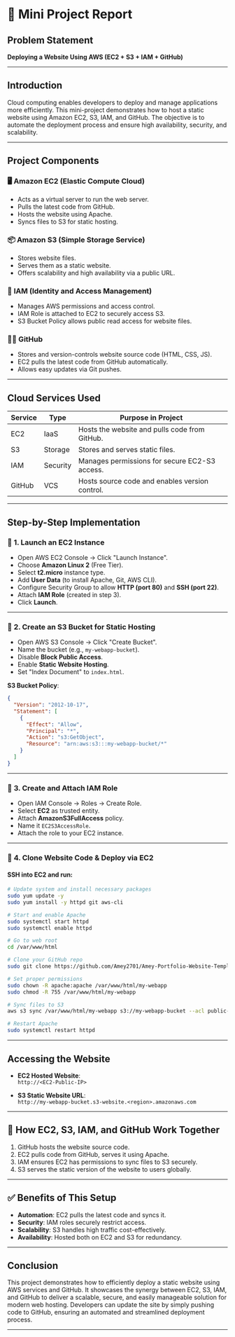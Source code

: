 # 🚀 Mini Project Report

## **Problem Statement**

**Deploying a Website Using AWS (EC2 + S3 + IAM + GitHub)**

---

## **Introduction**

Cloud computing enables developers to deploy and manage applications more efficiently. This mini-project demonstrates how to host a static website using Amazon EC2, S3, IAM, and GitHub. The objective is to automate the deployment process and ensure high availability, security, and scalability.

---

## **Project Components**

### 🖥️ **Amazon EC2 (Elastic Compute Cloud)**
- Acts as a virtual server to run the web server.
- Pulls the latest code from GitHub.
- Hosts the website using Apache.
- Syncs files to S3 for static hosting.

### 📦 **Amazon S3 (Simple Storage Service)**
- Stores website files.
- Serves them as a static website.
- Offers scalability and high availability via a public URL.

### 🔐 **IAM (Identity and Access Management)**
- Manages AWS permissions and access control.
- IAM Role is attached to EC2 to securely access S3.
- S3 Bucket Policy allows public read access for website files.

### 🧑‍💻 **GitHub**
- Stores and version-controls website source code (HTML, CSS, JS).
- EC2 pulls the latest code from GitHub automatically.
- Allows easy updates via Git pushes.

---

## **Cloud Services Used**

| **Service** | **Type** | **Purpose in Project** |
|-------------|----------|-------------------------|
| EC2         | IaaS     | Hosts the website and pulls code from GitHub. |
| S3          | Storage  | Stores and serves static files. |
| IAM         | Security | Manages permissions for secure EC2-S3 access. |
| GitHub      | VCS      | Hosts source code and enables version control. |

---

## **Step-by-Step Implementation**

### 🔹 **1. Launch an EC2 Instance**
- Open AWS EC2 Console → Click "Launch Instance".
- Choose **Amazon Linux 2** (Free Tier).
- Select **t2.micro** instance type.
- Add **User Data** (to install Apache, Git, AWS CLI).
- Configure Security Group to allow **HTTP (port 80)** and **SSH (port 22)**.
- Attach **IAM Role** (created in step 3).
- Click **Launch**.

---

### 🔹 **2. Create an S3 Bucket for Static Hosting**
- Open AWS S3 Console → Click "Create Bucket".
- Name the bucket (e.g., `my-webapp-bucket`).
- Disable **Block Public Access**.
- Enable **Static Website Hosting**.
- Set "Index Document" to `index.html`.

**S3 Bucket Policy**:
```json
{
  "Version": "2012-10-17",
  "Statement": [
    {
      "Effect": "Allow",
      "Principal": "*",
      "Action": "s3:GetObject",
      "Resource": "arn:aws:s3:::my-webapp-bucket/*"
    }
  ]
}
```

---

### 🔹 **3. Create and Attach IAM Role**
- Open IAM Console → Roles → Create Role.
- Select **EC2** as trusted entity.
- Attach **AmazonS3FullAccess** policy.
- Name it `EC2S3AccessRole`.
- Attach the role to your EC2 instance.

---

### 🔹 **4. Clone Website Code & Deploy via EC2**

#### SSH into EC2 and run:
```bash
# Update system and install necessary packages
sudo yum update -y
sudo yum install -y httpd git aws-cli

# Start and enable Apache
sudo systemctl start httpd
sudo systemctl enable httpd

# Go to web root
cd /var/www/html

# Clone your GitHub repo
sudo git clone https://github.com/Amey2701/Amey-Portfolio-Website-Template.git my-webapp

# Set proper permissions
sudo chown -R apache:apache /var/www/html/my-webapp
sudo chmod -R 755 /var/www/html/my-webapp

# Sync files to S3
aws s3 sync /var/www/html/my-webapp s3://my-webapp-bucket --acl public-read

# Restart Apache
sudo systemctl restart httpd
```

---

## **Accessing the Website**

- **EC2 Hosted Website**:  
  `http://<EC2-Public-IP>`

- **S3 Static Website URL**:  
  `http://my-webapp-bucket.s3-website.<region>.amazonaws.com`

---

## 🔁 **How EC2, S3, IAM, and GitHub Work Together**

1. GitHub hosts the website source code.
2. EC2 pulls code from GitHub, serves it using Apache.
3. IAM ensures EC2 has permissions to sync files to S3 securely.
4. S3 serves the static version of the website to users globally.

---

## ✅ **Benefits of This Setup**

- **Automation**: EC2 pulls the latest code and syncs it.
- **Security**: IAM roles securely restrict access.
- **Scalability**: S3 handles high traffic cost-effectively.
- **Availability**: Hosted both on EC2 and S3 for redundancy.

---

## **Conclusion**

This project demonstrates how to efficiently deploy a static website using AWS services and GitHub. It showcases the synergy between EC2, S3, IAM, and GitHub to deliver a scalable, secure, and easily manageable solution for modern web hosting. Developers can update the site by simply pushing code to GitHub, ensuring an automated and streamlined deployment process.

---
